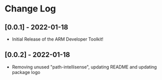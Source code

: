 # Change Log

## [0.0.1] - 2022-01-18
- Initial Release of the ARM Developer Toolkit!

## [0.0.2] - 2022-01-18
- Removing unused "path-intellisense", updating README and updating package logo